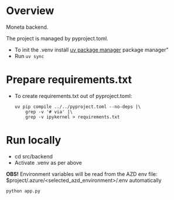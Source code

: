 # Overview
Moneta backend.

The project is managed by pyproject.toml.

* To init the .venv  install [uv package manager](https://docs.astral.sh/uv/getting-started/installation/) package manager"
* Run `uv sync`

# Prepare requirements.txt
* To create requirements.txt out of pyproject.toml:
    ```shell
    uv pip compile ../../pyproject.toml --no-deps |\
        grep -v '# via' |\
        grep -v ipykernel > requirements.txt 
    ```

# Run locally

* cd src/backend
* Activate .venv as per above

**OBS!** Environment variables will be read from the AZD env file: $project/.azure/<selected_azd_environment>/.env automatically

```shell
python app.py
```